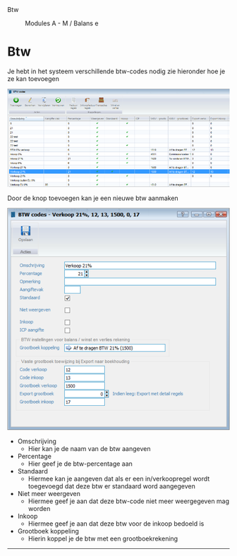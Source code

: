 <properties>
	<page>
		<title>Btw</title>
		<description>Btw</description>
	</page>
	<menu>
		<position>Modules A - M / Balans</position>
		<title>Btw</title>
		<sort>e</sort>
	</menu>
</properties>

# Btw #

Je hebt in het systeem verschillende btw-codes nodig zie hieronder hoe je ze kan toevoegen 

![](images/1.png)

Door de knop toevoegen kan je een nieuwe btw aanmaken
 
![](images/2.png)

- Omschrijving
	- Hier kan je de naam van de btw aangeven
- Percentage
	- Hier geef je de btw-percentage aan
- Standaard
	- Hiermee kan je aangeven dat als er een in/verkoopregel wordt toegevoegd dat deze btw er standaard word aangegeven
- Niet meer weergeven
	- Hiermee geef je aan dat deze btw-code niet meer weergegeven mag worden
- Inkoop
	- Hiermee geef je aan dat deze btw voor de inkoop bedoeld is	 
- Grootboek koppeling
	- Hierin koppel je de btw met een grootboekrekening

----------

